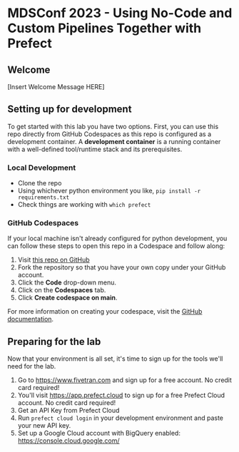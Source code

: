 # MDSConf 2023 - Using No-Code and Custom Pipelines Together with Prefect
<!-- 
[![Open in Dev Containers](https://img.shields.io/static/v1?label=Dev%20Containers&message=Open&color=blue&logo=visualstudiocode)](https://vscode.dev/redirect?url=vscode://ms-vscode-remote.remote-containers/cloneInVolume?url=https://github.com/dylanbhughes/mdscon_2023_no_code_and_prefect) -->

## Welcome

[Insert Welcome Message HERE]

## Setting up for development

To get started with this lab you have two options. First, you can use this repo directly from GitHub Codespaces as this repo is configured as a development container. A **development container** is a running container with a well-defined tool/runtime stack and its prerequisites.

### Local Development

* Clone the repo
* Using whichever python environment you like, `pip install -r requirements.txt`
* Check things are working with `which prefect`

### GitHub Codespaces

If your local machine isn't already configured for python development, you can follow these steps to open this repo in a Codespace and follow along:

1. Visit [this repo on GitHub](https://github.com/dylanbhughes/mdscon_2023_no_code_and_prefect)
2. Fork the repository so that you have your own copy under your GitHub account.
3. Click the **Code** drop-down menu.
4. Click on the **Codespaces** tab.
5. Click **Create codespace on main**.

For more information on creating your codespace, visit the [GitHub documentation](https://docs.github.com/en/free-pro-team@latest/github/developing-online-with-codespaces/creating-a-codespace#creating-a-codespace).

## Preparing for the lab

Now that your environment is all set, it's time to sign up for the tools we'll need for the lab.

1. Go to <https://www.fivetran.com> and sign up for a free account. No credit card required!
2. You'll visit <https://app.prefect.cloud> to sign up for a free Prefect Cloud account. No credit card required!
3. Get an API Key from Prefect Cloud
4. Run `prefect cloud login` in your development environment and paste your new API key.
5. Set up a Google Cloud account with BigQuery enabled: <https://console.cloud.google.com/>
